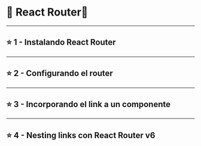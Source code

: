 # :star2: React Router:star2:

---

## :star: 1 - Instalando React Router

---

## :star: 2 - Configurando el router

---

## :star: 3 - Incorporando el link a un componente

---

## :star: 4 - Nesting links con React Router v6